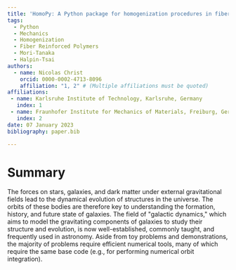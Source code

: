 ```yaml
---
title: 'HomoPy: A Python package for homogenization procedures in fiber reinforced polymers'
tags:
  - Python
  - Mechanics
  - Homogenization
  - Fiber Reinforced Polymers
  - Mori-Tanaka
  - Halpin-Tsai
authors:
  - name: Nicolas Christ
    orcid: 0000-0002-4713-8096
    affiliation: "1, 2" # (Multiple affiliations must be quoted)
affiliations:
 - name: Karlsruhe Institute of Technology, Karlsruhe, Germany
   index: 1
 - name: Fraunhofer Institute for Mechanics of Materials, Freiburg, Germany
   index: 2
date: 07 January 2023
bibliography: paper.bib

---
```


# Summary

The forces on stars, galaxies, and dark matter under external gravitational
fields lead to the dynamical evolution of structures in the universe. The orbits
of these bodies are therefore key to understanding the formation, history, and
future state of galaxies. The field of "galactic dynamics," which aims to model
the gravitating components of galaxies to study their structure and evolution,
is now well-established, commonly taught, and frequently used in astronomy.
Aside from toy problems and demonstrations, the majority of problems require
efficient numerical tools, many of which require the same base code (e.g., for
performing numerical orbit integration).